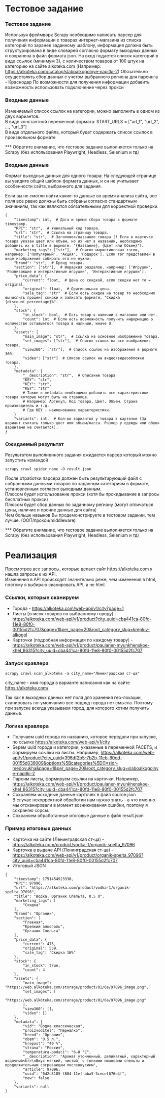 # Тестовое задание 

### Тестовое задание 
Используя фреймворк Scrapy необходимо написать парсер для получения информации о товарах интернет-магазина из списка категорий по заранее заданному шаблону, информация должна быть структурирована в виде словарей согласно формату выходных данных и сохранена в файл формата json.
На вход подается список категорий в виде ссылок (минимум 3), с количеством товаров от 100 штук на категорию
на сайте alkoteka.com (Например: https://alkoteka.com/catalog/slaboalkogolnye-napitki-2)
Обязательно осуществлять сбор данных с учетом выбранного региона для парсинга - Краснодар
По возможности для получения информации добавить возможность использовать подключение через прокси
### Входные данные
Изменяемый список ссылок на категории, можно выполнить в одном из двух вариантов:
<br>В виде константной переменной формата: START_URLS = ["url_1", "url_2", ..., "url_3"]
<br>В виде отдельного файла, который будет содержать список ссылок в произвольном формате

*** Обратите внимание, что тестовое задание выполняется только на Scrapy (без использования  Playwright, Headless, Selenium и тд)
### Входные данные
Формат выходных данных для одного товара:
На следующей странице вы увидите  общий шаблон формата данных, и он не учитывает особенности сайта, выбранного для задания. 

Если вы не смогли найти какие-то данные во время анализа сайта, все поля все равно должны быть собраны согласно стандартным значениям, так как являются обязательными для корректной проверки.
```
{
    "timestamp": int,  # Дата и время сбора товара в формате timestamp.
    "RPC": "str",  # Уникальный код товара.
    "url": "str",  # Ссылка на страницу товара.
    "title": "str",  # Заголовок/название товара (! Если в карточке товара указан цвет или объем, но их нет в названии, необходимо добавить их в title в формате: "{Название}, {Цвет или Объем}").
    "marketing_tags": ["str"],  # Список маркетинговых тэгов, например: ['Популярный', 'Акция', 'Подарок']. Если тэг представлен в виде изображения собирать его не нужно.
    "brand": "str",  # Бренд товара.
    "section": ["str"],  # Иерархия разделов, например: ['Игрушки', 'Развивающие и интерактивные игрушки', 'Интерактивные игрушки'].
    "price_data": {
        "current": float,  # Цена со скидкой, если скидки нет то = original.
        "original": float,  # Оригинальная цена.
        "sale_tag": "str"  # Если есть скидка на товар то необходимо вычислить процент скидки и записать формате: "Скидка {discount_percentage}%".
    },
    "stock": {
        "in_stock": bool,  # Есть товар в наличии в магазине или нет.
        "count": int  # Если есть возможность получить информацию о количестве оставшегося товара в наличии, иначе 0.
    },
    "assets": {
        "main_image": "str",  # Ссылка на основное изображение товара.
        "set_images": ["str"],  # Список ссылок на все изображения товара.
        "view360": ["str"],  # Список ссылок на изображения в формате 360.
        "video": ["str"]  # Список ссылок на видео/видеообложки товара.
    },
    "metadata": {
        "__description": "str",  # Описание товара
        "KEY": "str",
        "KEY": "str",
        "KEY": "str"
        # Также в metadata необходимо добавить все характеристики товара которые могут быть на странице.
        # Например: Артикул, Код товара, Цвет, Объем, Страна производитель и т.д.
        # Где KEY - наименование характеристики.
    }
    "variants": int,  # Кол-во вариантов у товара в карточке (За вариант считать только цвет или объем/масса. Размер у одежды или обуви варинтами не считаются).
}
```
### Ожидаемый результат

Результатом выполненного задания ожидается парсер который можно запустить командой
```
scrapy crawl spider_name -O result.json
```
После отработки парсера должен быть результирующий файл с собранными данными товаров по заданным категориям в формате, установленным согласно выходным данным.
<br>Плюсом будет использование прокси (хотя бы прокидывание в запросы бесплатных прокси)
<br>Плюсом будет сбор данных по заданному региону (могут отличаться цены, наличие и прочие данные для сайта)
<br>Чем больше навыков Вы продемонстрируете в тестовом задании, тем лучше. (ООП/прокси/middleware)

*** Обратите внимание, что тестовое задание выполняется только на Scrapy (без использования  Playwright, Headless, Selenium и тд)
 

# Реализация

Просмотрев все запросы, которые делает сайт https://alkoteka.com я нашла запросы к их API.
<br>Изменения в API происходят значительно реже, чем изменения в html, поэтому я выбираю сканировать API, а не html.

### Ссылки, которые сканируем
* Города - https://alkoteka.com/web-api/v1/city?page=1
* Листы (список товаров по выбранному городу) - https://alkoteka.com/web-api/v1/product?city_uuid=cba441ca-80fd-11e8-80f0-00155d2fc707&page=1&per_page=20&root_category_slug=krepkiy-alkogol
* Карточки (подробная информация по каждому товару) - https://alkoteka.com/web-api/v1/product/paulaner-myunkhenskoe-khel_86315?city_uuid=cba441ca-80fd-11e8-80f0-00155d2fc707

### Запуск кравлера
```
scrapy crawl scan_alkoteka -a city_name="Ленинградская ст-ца"
```
city_name - имя города в варианте написания как на сайте https://alkoteka.com/

Так как в выходных данных нет поля для хранения гео-локации, сканировать по-умолчанию все подряд города нет смысла.
Поэтому при запуске всегда указываем город, для которого хотим получить данные.

### Логика кравлера
* Получаем uuid города по названию, которое передали при запуске, по ссылке https://alkoteka.com/web-api/v1/city
* Берем uuid города и категории, указанные в переменной FACETS, и формируем ссылки на листы.
Например, https://alkoteka.com/web-api/v1/product?city_uuid=396df2b5-7b2b-11eb-80cd-00155d039009&options%5Bcategories%5D[]=sidr-medovukha&page=1&per_page=20&root_category_slug=slaboalkogolnye-napitki-2
* Парсим листы, формируем ссылки на карточки.
Например, https://alkoteka.com/web-api/v1/product/paulaner-myunkhenskoe-khel_86315?city_uuid=cba441ca-80fd-11e8-80f0-00155d2fc707
* Сохраняем исходные данные карточек в файл source.json
<br>В случае некорректной обработки нам нужно знать - а что именно мы отсканировали в момент возникновения ошибки, поэтому я сохраняю сорсы. 
* Сохраняем обработанные итоговые данные в файл result.json

### Пример итоговых данных
* Карточка на сайте (Ленинградская ст-ца) - https://alkoteka.com/product/vodka-1/organik-spelta_97096
* Карточка в выдаче API (Ленинградская ст-ца) - https://alkoteka.com/web-api/v1/product/organik-spelta_97096?city_uuid=cba441ca-80fd-11e8-80f0-00155d2fc707
* Итоговый JSON
```
{
    "timestamp": 1751454923338,
    "RPC": 97096,
    "url": "https://alkoteka.com/product/vodka-1/organik-spelta_97096",
    "title": "Водка, Органик Спельта, 0.5 Л",
    "marketing_tags": [
        "Скидка"
    ],
    "brand": "Органик",
    "section": [
        "Главная",
        "Крепкий алкоголь",
        "Органик Спельта"
    ],
    "price_data": {
        "current": 475,
        "original": 559,
        "sale_tag": "Скидка 16%"
    },
    "stock": {
        "in_stock": true,
        "count": 4
    },
    "assets": {
        "main_image": "https://web.alkoteka.com/storage/product/01/6a/97096_image.png",
        "set_images": [
            "https://web.alkoteka.com/storage/product/01/6a/97096_image.png"
        ],
        "view360": [],
        "video": []
    },
    "metadata": {
        "vid": "Водка классическая",
        "proizvoditel": "Пермалко",
        "brend": "Органик",
        "obem": "0.5 л.",
        "krepost": "40 %",
        "strana": "Россия",
        "temperatura-podaci": "6–8 °C",
        "__description": "Аромат утонченный, деликатный, характерный водочный<br>\nВкус мягкий, чистый, с тонкими нюансами спельты и продолжительным согревающим послевкусием",
        "article": 97096,
        "uuid": "0d2c5185-f804-11ef-bba5-3cecef676e4f",
        "new": false
    },
    "variants": null
}
```
  

